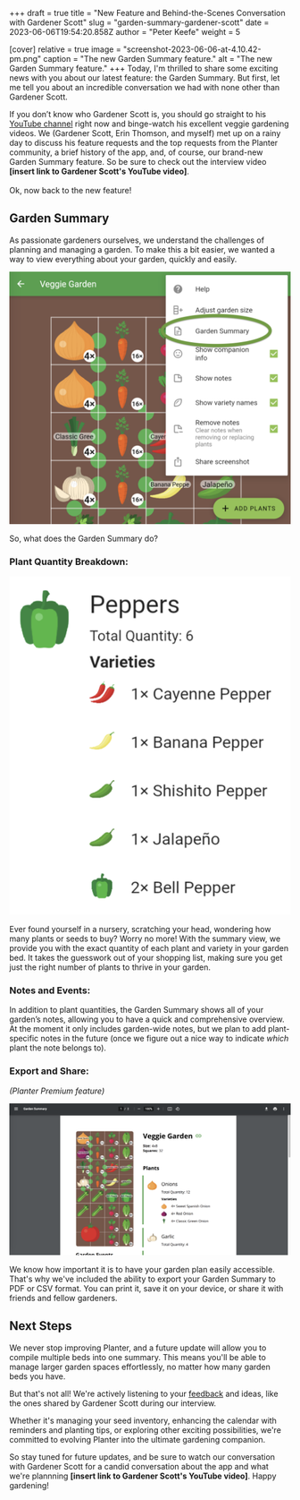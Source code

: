 +++
draft = true
title = "New Feature and Behind-the-Scenes Conversation with Gardener Scott"
slug = "garden-summary-gardener-scott"
date = 2023-06-06T19:54:20.858Z
author = "Peter Keefe"
weight = 5

[cover]
relative = true
image = "screenshot-2023-06-06-at-4.10.42-pm.png"
caption = "The new Garden Summary feature."
alt = "The new Garden Summary feature."
+++
Today, I'm thrilled to share some exciting news with you about our latest feature: the Garden Summary. But first, let me tell you about an incredible conversation we had with none other than Gardener Scott. 

If you don’t know who Gardener Scott is, you should go straight to his [YouTube channel](https://www.youtube.com/@GardenerScott) right now and binge-watch his excellent veggie gardening videos. We (Gardener Scott, Erin Thomson, and myself) met up on a rainy day to discuss his feature requests and the top requests from the Planter community, a brief history of the app, and, of course, our brand-new Garden Summary feature. So be sure to check out the interview video **\[insert link to Gardener Scott's YouTube video]**.\
\
Ok, now back to the new feature!

## Garden Summary

As passionate gardeners ourselves, we understand the challenges of planning and managing a garden. To make this a bit easier, we wanted a way to view everything about your garden, quickly and easily.

![Screenshot showing how to access the Garden Summary view.](screenshot-2023-06-06-at-4.09.15-pm.png "You can find the new Garden Summary by tapping the ⋮ symbol while viewing any garden.")

So, what does the Garden Summary do? 

### Plant Quantity Breakdown:

![Screenshot of the Garden Summary plant quantity view.](screenshot-2023-06-06-at-4.10.59-pm.png "The Garden Summary shows exactly how many of each plant you've got in a bed, and breaks it down by variety.")

Ever found yourself in a nursery, scratching your head, wondering how many plants or seeds to buy? Worry no more! With the summary view, we provide you with the exact quantity of each plant and variety in your garden bed. It takes the guesswork out of your shopping list, making sure you get just the right number of plants to thrive in your garden.

### Notes and Events:

In addition to plant quantities, the Garden Summary shows all of your garden’s notes, allowing you to have a quick and comprehensive overview. At the moment it only includes garden-wide notes, but we plan to add plant-specific notes in the future (once we figure out a nice way to indicate *which* plant the note belongs to).

### Export and Share:

*(Planter Premium feature)*

![The downloaded Garden Summary PDF.](screenshot-2023-06-06-at-4.57.38-pm.png "Sometimes you just need your plan on physical paper, and that's okay 🖨️.")

We know how important it is to have your garden plan easily accessible. That's why we've included the ability to export your Garden Summary to PDF or CSV format. You can print it, save it on your device, or share it with friends and fellow gardeners. 

## Next Steps

We never stop improving Planter, and a future update will allow you to compile multiple beds into one summary. This means you'll be able to manage larger garden spaces effortlessly, no matter how many garden beds you have.

But that's not all! We're actively listening to your [feedback](https://planter.garden/requests) and ideas, like the ones shared by Gardener Scott during our interview.

Whether it's managing your seed inventory, enhancing the calendar with reminders and planting tips, or exploring other exciting possibilities, we're committed to evolving Planter into the ultimate gardening companion. 

So stay tuned for future updates, and be sure to watch our conversation with Gardener Scott for a candid conversation about the app and what we're plannning **\[insert link to Gardener Scott's YouTube video]**. Happy gardening!